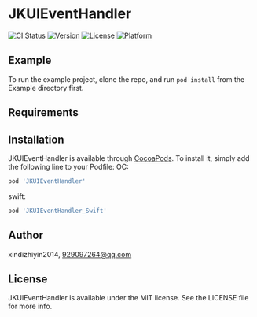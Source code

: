 # JKUIEventHandler

[![CI Status](https://img.shields.io/travis/xindizhiyin2014/JKUIEventHandler.svg?style=flat)](https://travis-ci.org/xindizhiyin2014/JKUIEventHandler)
[![Version](https://img.shields.io/cocoapods/v/JKUIEventHandler.svg?style=flat)](https://cocoapods.org/pods/JKUIEventHandler)
[![License](https://img.shields.io/cocoapods/l/JKUIEventHandler.svg?style=flat)](https://cocoapods.org/pods/JKUIEventHandler)
[![Platform](https://img.shields.io/cocoapods/p/JKUIEventHandler.svg?style=flat)](https://cocoapods.org/pods/JKUIEventHandler)

## Example

To run the example project, clone the repo, and run `pod install` from the Example directory first.

## Requirements

## Installation

JKUIEventHandler is available through [CocoaPods](https://cocoapods.org). To install
it, simply add the following line to your Podfile:
OC:
```ruby
pod 'JKUIEventHandler'
```

swift:
```ruby
pod 'JKUIEventHandler_Swift'
```

## Author

xindizhiyin2014, 929097264@qq.com

## License

JKUIEventHandler is available under the MIT license. See the LICENSE file for more info.
